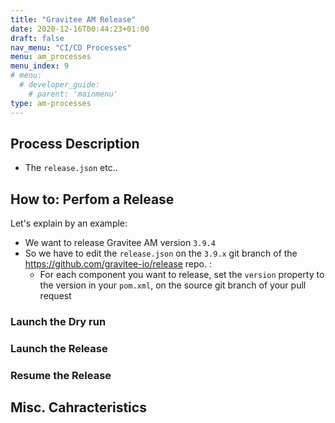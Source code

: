 ```yaml
---
title: "Gravitee AM Release"
date: 2020-12-16T00:44:23+01:00
draft: false
nav_menu: "CI/CD Processes"
menu: am_processes
menu_index: 9
# menu:
  # developer_guide:
    # parent: 'mainmenu'
type: am-processes
---
```


## Process Description

* The `release.json` etc..


## How to: Perfom a Release

Let's explain by an example:
* We want to release Gravitee AM version `3.9.4`
* So we have to edit the `release.json` on the `3.9.x` git branch of the https://github.com/gravitee-io/release  repo. :
  * For each component you want to release, set the `version` property to the version in your `pom.xml`, on the source git branch of your pull request







### Launch the Dry run

### Launch the Release

### Resume the Release


## Misc. Cahracteristics

